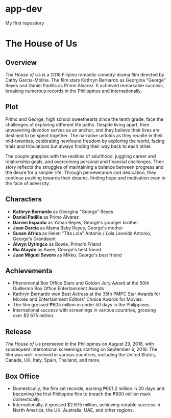 # app-dev
My first repository
# The House of Us

## Overview

*The House of Us* is a 2018 Filipino romantic comedy-drama film directed by Cathy Garcia-Molina. The film stars Kathryn Bernardo as Georgina "George" Reyes and Daniel Padilla as Primo Alvarez. It achieved remarkable success, breaking numerous records in the Philippines and internationally.

## Plot

Primo and George, high school sweethearts since the tenth grade, face the challenges of exploring different life paths. Despite living apart, their unwavering devotion serves as an anchor, and they believe their lives are destined to be spent together. The narrative unfolds as they reunite in their mid-twenties, celebrating newfound freedom by exploring the world, facing trials and tribulations but always finding their way back to each other.

The couple grapples with the realities of adulthood, juggling career and relationship goals, and overcoming personal and financial challenges. Their story reflects the struggles of maintaining a balance between progress and the desire for a simpler life. Through perseverance and dedication, they continue pushing towards their dreams, finding hope and motivation even in the face of adversity.

## Characters

- **Kathryn Bernardo** as Georgina "George" Reyes
- **Daniel Padilla** as Primo Alvarez
- **Darren Espanto** as Yohan Reyes, George's younger brother
- **Jean Garcia** as Mama Baby Reyes, George's mother
- **Susan Africa** as Helen "Tita Lola" Antonio / Lola Leonida Antonio, George's Grandaunt
- **Alwyn Uytingco** as Bowie, Primo's Friend
- **Ria Atayde** as Awee, George's best friend
- **Juan Miguel Severo** as Mikko, George's best friend

## Achievements

- Phenomenal Box Office Stars and Golden Jury Award at the 50th Guillermo Box Office Entertainment Awards
- Kathryn Bernardo won Best Actress at the 35th PMPC Star Awards for Movies and Entertainment Editors' Choice Awards for Movies.
- The film grossed ₱805 million in under 50 days in the Philippines.
- International success with screenings in various countries, grossing over $2.675 million.

## Release

*The House of Us* premiered in the Philippines on August 29, 2018, with subsequent international screenings starting on September 6, 2018. The film was well-received in various countries, including the United States, Canada, UK, Italy, Spain, Thailand, and more.

## Box Office

- Domestically, the film set records, earning ₱601.2 million in 20 days and becoming the first Philippine film to breach the ₱600 million mark domestically.
- Internationally, it grossed $2.675 million, achieving notable success in North America, the UK, Australia, UAE, and other regions.
